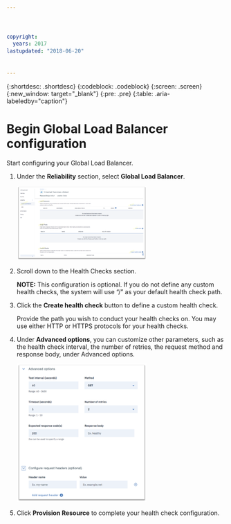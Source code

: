 ```yaml
---



copyright:
  years: 2017
lastupdated: "2018-06-20"


---
```


{:shortdesc: .shortdesc}
{:codeblock: .codeblock}
{:screen: .screen}
{:new_window: target="_blank"}
{:pre: .pre}
{:table: .aria-labeledby="caption"}

# Begin Global Load Balancer configuration
Start configuring your Global Load Balancer.

1. Under the **Reliability** section, select **Global Load Balancer**. 
    
    <img src="images/reliability6.png" alt="drawing" style="width: 300px;"/>

2. Scroll down to the Health Checks section. 

   **NOTE:** This configuration is optional. If you do not define any custom health checks, the system will use “/” as your default health check path. 

3. Click the **Create health check** button to define a custom health check.   

   Provide the path you wish to conduct your health checks on. You may use either HTTP or HTTPS protocols for your health checks. 
   
4. Under **Advanced options**, you can customize other parameters, such as the health check interval, the number of retries, the request method and response body, under Advanced options. 
   
   <img src="images/reliability7.png" alt="drawing" style="width: 300px;"/>
   
5. Click **Provision Resource** to complete your health check configuration. 
